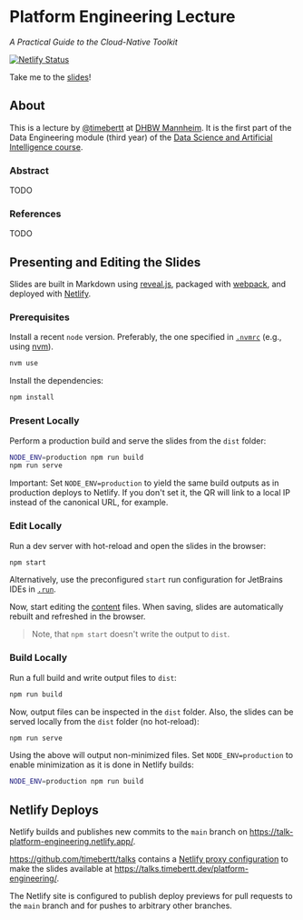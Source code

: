 # Platform Engineering Lecture

_A Practical Guide to the Cloud-Native Toolkit_

[![Netlify Status](https://api.netlify.com/api/v1/badges/e340e09a-a0ff-47ef-9d7d-5b07bbd05bd8/deploy-status)](https://app.netlify.com/projects/talk-platform-engineering/deploys)

Take me to the [slides](https://talks.timebertt.dev/platform-engineering/)!

## About

This is a lecture by [@timebertt](https://github.com/timebertt) at [DHBW Mannheim](https://www.mannheim.dhbw.de/).
It is the first part of the Data Engineering module (third year) of the [Data Science and Artificial Intelligence course](https://www.mannheim.dhbw.de/studium/studienangebot/bachelor-studienangebot/data-science-kuenstliche-intelligenz).

### Abstract

TODO

### References

TODO

## Presenting and Editing the Slides

Slides are built in Markdown using [reveal.js](https://revealjs.com/), packaged with [webpack](https://webpack.js.org/), and deployed with [Netlify](https://www.netlify.com/).

### Prerequisites

Install a recent `node` version. Preferably, the one specified in [`.nvmrc`](./.nvmrc) (e.g., using [nvm](https://github.com/nvm-sh/nvm)).

```bash
nvm use
```

Install the dependencies:

```bash
npm install
```

### Present Locally

Perform a production build and serve the slides from the `dist` folder:

```bash
NODE_ENV=production npm run build
npm run serve
```

Important: Set `NODE_ENV=production` to yield the same build outputs as in production deploys to Netlify.
If you don't set it, the QR will link to a local IP instead of the canonical URL, for example.

### Edit Locally

Run a dev server with hot-reload and open the slides in the browser:

```bash
npm start
```

Alternatively, use the preconfigured `start` run configuration for JetBrains IDEs in [`.run`](.run).

Now, start editing the [content](./content) files.
When saving, slides are automatically rebuilt and refreshed in the browser.

> Note, that `npm start` doesn't write the output to `dist`.

### Build Locally

Run a full build and write output files to `dist`:

```bash
npm run build
```

Now, output files can be inspected in the `dist` folder.
Also, the slides can be served locally from the `dist` folder (no hot-reload):

```bash
npm run serve
```

Using the above will output non-minimized files.
Set `NODE_ENV=production` to enable minimization as it is done in Netlify builds:

```bash
NODE_ENV=production npm run build
```

## Netlify Deploys

Netlify builds and publishes new commits to the `main` branch on <https://talk-platform-engineering.netlify.app/>.

<https://github.com/timebertt/talks> contains a [Netlify proxy configuration](https://github.com/timebertt/talks/blob/master/netlify.toml) to make the slides available at <https://talks.timebertt.dev/platform-engineering/>.

The Netlify site is configured to publish deploy previews for pull requests to the `main` branch and for pushes to arbitrary other branches.
